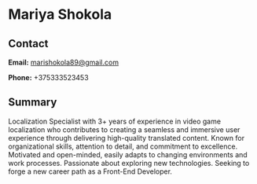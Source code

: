 # Mariya Shokola
## Contact
**Email:** marishokola89@gmail.com

**Phone:** +375333523453
## Summary
Localization Specialist with 3+ years of experience in video game localization who contributes to creating a seamless and immersive user experience through delivering high-quality translated content. Known for organizational skills, attention to detail, and commitment to excellence. Motivated and open-minded, easily adapts to changing environments and work processes. Passionate about exploring new technologies. Seeking to forge a new career path as a Front-End Developer.